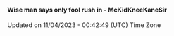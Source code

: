 #### Wise man says only fool rush in - McKidKneeKaneSir
Updated on 11/04/2023 - 00:42:49 (UTC) Time Zone
